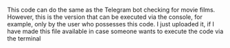 This code can do the same as the Telegram bot checking for movie films. However, this is the version that can be executed via the console, for example, only by the user who possesses this code.
I just uploaded it, if 
I have made this file available in case someone wants to execute the code via the terminal
